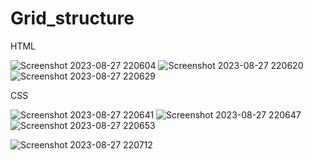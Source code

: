 # Grid_structure
HTML

![Screenshot 2023-08-27 220604](https://github.com/rupesh0511/Grid_structure/assets/69234169/8f5fa8a9-e932-4f93-8bc1-b1a0ccbb0a99)
![Screenshot 2023-08-27 220620](https://github.com/rupesh0511/Grid_structure/assets/69234169/f6fe4cb5-6a77-4bfe-b89a-24fe9caa00ea)
![Screenshot 2023-08-27 220629](https://github.com/rupesh0511/Grid_structure/assets/69234169/ed6f65b2-b26a-4553-8224-797f279e2283)

CSS


![Screenshot 2023-08-27 220641](https://github.com/rupesh0511/Grid_structure/assets/69234169/fb393f71-882d-48a7-88d1-b7f30ef29f89)
![Screenshot 2023-08-27 220647](https://github.com/rupesh0511/Grid_structure/assets/69234169/3503b515-e748-4f7c-b6c3-81cb0b90886c)
![Screenshot 2023-08-27 220653](https://github.com/rupesh0511/Grid_structure/assets/69234169/ad487059-72a4-4eb8-95ab-f3a1aa5ca087)


![Screenshot 2023-08-27 220712](https://github.com/rupesh0511/Grid_structure/assets/69234169/4d95a81b-fae3-4494-9afc-62ac8d79ebf3)
